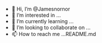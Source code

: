 - 👋 Hi, I’m @Jamesnornor
- 👀 I’m interested in ...
- 🌱 I’m currently learning ...
- 💞️ I’m looking to collaborate on ...
- 📫 How to reach me ...README.md
 
<!---
Jamesnornor/Jamesnornor is a ✨ special ✨ repository because its `README.md` (this file) appears on your GitHub profile.
You can click the Preview link to take a look at your changes.
--->
